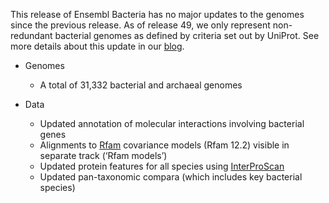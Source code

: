 This release of Ensembl Bacteria has no major updates to the genomes since the previous release. As of release 49, we only represent non-redundant bacterial genomes as defined by criteria set out by UniProt. See more details about this update in our [blog](https://www.ensembl.info/2020/09/21/ensembl-bacteria-updates/). 

- Genomes

	- A total of 31,332 bacterial and archaeal genomes

- Data 

	- Updated annotation of molecular interactions involving bacterial genes 
	- Alignments to [Rfam](https://rfam.xfam.org) covariance models (Rfam 12.2) visible in separate track (‘Rfam models’)
	- Updated protein features for all species using [InterProScan](https://www.ebi.ac.uk/interpro/search/sequence/)
	- Updated pan-taxonomic compara (which includes key bacterial species)

